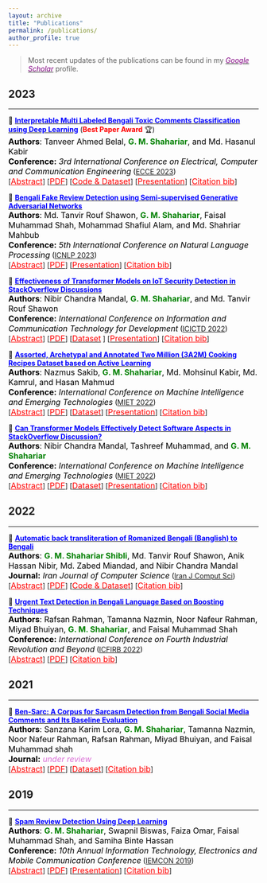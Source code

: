 ```yaml
---
layout: archive
title: "Publications"
permalink: /publications/
author_profile: true
---
```


> Most recent updates of the publications can be found in my [<span style ="color:#800080">*Google Scholar*</span>](https://scholar.google.com/citations?user=GBaSF7MAAAAJ&hl=en) profile.

## 2023
---------
<!-- Paper 05 -->
📌 [<span style="color:blue">**Interpretable Multi Labeled Bengali Toxic Comments Classification using Deep Learning**</span>](https://ieeexplore.ieee.org/document/10101588) (<span style="color:red"><strong>Best Paper Award</strong></span> 🏆)<br>
<span style="color:black">
	<font size="3"><strong>Authors</strong>: Tanveer Ahmed Belal, <strong style="color:green">G. M. Shahariar</strong>, and Md. Hasanul Kabir </font>
</span>
<br>
<span style="color:black">
	<font size="3"><strong>Conference:</strong><em> 3rd International Conference on Electrical, Computer and Communication Engineering</em></font> ([ECCE 2023](https://webs.cuet.ac.bd/ecce/))
</span>
<br>
[<a style="color:red;" href="#" onclick="$('#ecce2023_abstract').toggle();return false;"><font size="3">Abstract</font></a>] [[<span style ="color:red"><font size="3">PDF</font></span>](https://www.researchgate.net/publication/369924719_Interpretable_Multi_Labeled_Bengali_Toxic_Comments_Classification_using_Deep_Learning)] [[<span style ="color:red"><font size="3">Code & Dataset</font></span>](https://github.com/deepu099cse/Multi-Labeled-Bengali-Toxic-Comments-Classification)] [[<span style ="color:red"><font size="3">Presentation</font></span>](https://shahariar-shibli.github.io/files/ECCE2023/ECCE-Toxic-Comments-Presentation.pptx)] [<a style="color:red;" href="#" onclick="$('#ecce2023_bib').toggle();return false;"><font size="3">Citation bib</font></a>] 

<div id="ecce2023_bib" class="bib" style="display:none;">
	<pre>
	  @INPROCEEDINGS{10101588,
	  author={Belal, Tanveer Ahmed and Shahariar, G. M. and Kabir, Md. Hasanul},
	  booktitle={2023 International Conference on Electrical, Computer and Communication Engineering (ECCE)}, 
	  title={Interpretable Multi Labeled Bengali Toxic Comments Classification using Deep Learning}, 
	  year={2023},
	  volume={},
	  number={},
	  pages={1-6},
	  doi={10.1109/ECCE57851.2023.10101588}}
	</pre>
</div>

<div id="ecce2023_abstract" class="abstract" style="display:none;">
	<p style="text-align:justify; color:black;"> 
		<font size="3">
			This paper presents a deep learning-based pipeline for categorizing Bengali toxic comments, 
			in which at first a binary classification model is used to determine whether a comment is toxic or not, 
			and then a multi-label classifier is employed to determine which toxicity type the comment belongs to. 
			For this purpose, we have prepaBlue a manually labeled dataset consisting of 16,073 instances among which 8,488 are Toxic 
			and any toxic comment may correspond to one or more of the six toxic categories - vulgar, hate, religious, threat, troll, 
			and insult simulta-neously. Long Short Term Memory (LSTM) with BERT Embedding achieved 89.42% accuracy for the binary classification 
			task while as a multi-label classifier, a combination of Convolutional Neural Network and Bi-directional Long Short Term Memory 
			(CNN-BiLSTM) with attention mechanism achieved 78.92% accuracy and 0.86 as weighted F1-score. To explain the pBlueictions and interpret 
			the word feature importance during classification by the proposed models, we utilized Local Interpretable Model-Agnostic Explanations (LIME) framework.
		</font>
	</p>
</div>

<!-- Paper 04 -->
📌 [<span style="color:blue">**Bengali Fake Review Detection using Semi-supervised Generative Adversarial Networks**</span>](https://www.researchgate.net/publication/369855297_Bengali_Fake_Review_Detection_using_Semi-supervised_Generative_Adversarial_Networks)<br>
<span style="color:black">
	<font size="3"><strong>Authors</strong>: Md. Tanvir Rouf Shawon, <strong style="color:green">G. M. Shahariar</strong>, Faisal Muhammad Shah, Mohammad Shafiul Alam, and Md. Shahriar Mahbub</font>
</span>
<br>
<span style="color:black">
	<font size="3"><strong>Conference:</strong><em> 5th International Conference on Natural Language Processing</em></font> ([ICNLP 2023](http://www.icnlp.net/index.html))
</span>
<br>
[<a style="color:red;" href="#" onclick="$('#icnlp2023_abstract').toggle();return false;"><font size="3">Abstract</font></a>] [[<span style ="color:red"><font size="3">PDF</font></span>](https://arxiv.org/abs/2304.02739)] [[<span style ="color:red"><font size="3">Presentation</font></span>](https://shahariar-shibli.github.io/files/ICNLP2023/BFRD-Final.pdf)] [<a style="color:red;" href="#" onclick="$('#icnlp2023_bib').toggle();return false;"><font size="3">Citation bib</font></a>] 

<div id="icnlp2023_bib" class="bib" style="display:none;">
	<pre>
		@article{shawon2023bengali,
		  title={Bengali Fake Review Detection using Semi-supervised Generative Adversarial Networks},
		  author={Shawon, Md and Rouf, Tanvir and Shahariar, GM and Shah, Faisal Muhammad and Alam, Mohammad Shafiul and Mahbub, Md and others},
		  journal={arXiv preprint arXiv:2304.02739},
		  year={2023}
		}
	</pre>
</div>

<div id="icnlp2023_abstract" class="abstract" style="display:none;">
	<p style="text-align:justify; color:black;"> 
		<font size="3">
			This paper investigates the potential of semi-supervised Generative Adversarial Networks (GANs) to fine-tune pretrained language 
			models in order to classify Bengali fake reviews from real reviews with a few annotated data. With the rise of social media and e-commerce, 
			the ability to detect fake or deceptive reviews is becoming increasingly important in order to protect consumers from being misled by false 
			information. Any machine learning model will have trouble identifying a fake review, especially for a low resource language like Bengali. 
			We have demonstrated that the proposed semi-supervised GAN-LM architecture (generative adversarial network on top of a pretrained language 
			model) is a viable solution in classifying Bengali fake reviews as the experimental results suggest that even with only 1024 annotated samples, 
			BanglaBERT with semi-supervised GAN (SSGAN) achieved an accuracy of 83.59% and a f1-score of 84.89% outperforming other pretrained language 
			models - BanglaBERT generator, Bangla BERT Base and Bangla-Electra by almost 3%, 4% and 10% respectively in terms of accuracy. The experiments 
			were conducted on a manually labeled food review dataset consisting of total 6014 real and fake reviews collected from various social media 
			groups. Researchers that are experiencing difficulty recognizing not just fake reviews but other classification issues owing to a lack of 
			labeled data may find a solution in our proposed methodology.
		</font>
	</p>
</div>

<!-- Paper 03 --> 
📌 [<span style="color:Blue">**Effectiveness of Transformer Models on IoT Security Detection in StackOverflow Discussions**</span>](https://link.springer.com/chapter/10.1007/978-981-19-7528-8_10)<br>
<span style="color:black">
	<font size="3"><strong>Authors</strong>: Nibir Chandra Mandal, <strong style="color:green">G. M. Shahariar</strong>, and Md. Tanvir Rouf Shawon</font>
</span>
<br>
<span style="color:black">
	<font size="3"><strong>Conference:</strong><em> International Conference on Information and Communication Technology for Development</em></font> ([ICICTD 2022](https://link.springer.com/book/10.1007/978-981-19-7528-8))
</span>
<br>
[<a style="color:red;" href="#" onclick="$('#icictd2023_abstract').toggle();return false;"><font size="3">Abstract</font></a>] [[<span style ="color:red"><font size="3">PDF</font></span>](https://arxiv.org/pdf/2207.14542.pdf)] [[<span style ="color:red"><font size="3">Dataset</font></span>](https://github.com/shahariar-shibli/Effectiveness-of-Transformer-Models-on-IoT-Security-Detection-in-StackOverflow-Discussions) ] [[<span style ="color:red"><font size="3">Presentation</font></span>](https://shahariar-shibli.github.io/files/ICICTD2022/PaperID_68.pdf)] [<a style="color:red;" href="#" onclick="$('#icictd2023_bib').toggle();return false;"><font size="3">Citation bib</font></a>] 

<div id="icictd2023_bib" class="bib" style="display:none;">
	<pre>
		@InProceedings{mandalSecurity,
			author="Mandal, Nibir Chandra
			and Shahariar, G. M.
			and Shawon, Md. Tanvir Rouf",
			title="Effectiveness of Transformer Models on IoT Security Detection in StackOverflow Discussions",
			booktitle="Proceedings of International Conference on Information and Communication Technology for Development",
			year="2023",
			publisher="Springer Nature Singapore",
			address="Singapore",
			pages="125--137"
		}
	</pre>
</div>

<div id="icictd2023_abstract" class="abstract" style="display:none;">
	<p style="text-align:justify; color:black;"> 
		<font size="3">
			The Internet of Things (IoT) is an emerging concept that directly links to the billions of physical items, or “things” 
			that are connected to the Internet and are all gathering and exchanging information between devices and systems. However, 
			IoT devices were not built with security in mind, which might lead to security vulnerabilities in a multi-device system. 
			Traditionally, we investigated IoT issues by polling IoT developers and specialists. This technique, however, is not scalable 
			since surveying all IoT developers is not feasible. Another way to look into IoT issues is to look at IoT developer discussions 
			on major online development forums like Stack Overflow (SO). However, finding discussions that are relevant to IoT issues is 
			challenging since they are frequently not categorized with IoT-related terms. In this paper, we present the “IoT Security Dataset”, 
			a domain-specific dataset of 7147 samples focused solely on IoT security discussions. As there are no automated tools to label these 
			samples, we manually labeled them. We further employed multiple transformer models to automatically detect security discussions. 
			Through rigorous investigations, we found that IoT security discussions are different and more complex than traditional security 
			discussions. We demonstrated a considerable performance loss (up to 44%) of transformer models on cross-domain datasets when we 
			transferred knowledge from a general-purpose dataset “Opiner”, supporting our claim. Thus, we built a domain-specific IoT security 
			detector with an F1-Score of 0.69. We have made the dataset public in the hope that developers would learn more about the security 
			discussion and vendors would enhance their concerns about product security.
		</font>
	</p>
</div>


<!-- Paper 02 -->
📌 [<span style="color:Blue">**Assorted, Archetypal and Annotated Two Million (3A2M) Cooking Recipes Dataset based on Active Learning**</span>](https://doi.org/10.1007/978-3-031-34622-4_15)<br>
<span style="color:black">
	<font size="3"><strong>Authors</strong>: Nazmus Sakib, <strong style="color:green">G. M. Shahariar</strong>, Md. Mohsinul Kabir, Md. Kamrul, and Hasan Mahmud</font>
</span>
<br>
<span style="color:black">
	<font size="3"><strong>Conference:</strong><em> International Conference on Machine Intelligence and Emerging Technologies</em></font> ([MIET 2022](https://confmiet.org/))
</span>
<br>
[<a style="color:red;" href="#" onclick="$('#miet2022_abstract').toggle();return false;"><font size="3">Abstract</font></a>] [[<span style ="color:red"><font size="3">PDF</font></span>](https://arxiv.org/abs/2303.16778)] [[<span style ="color:red"><font size="3">Dataset</font></span>](https://www.kaggle.com/datasets/nazmussakibrupol/3a2m-cooking-recipe-dataset)] [[<span style ="color:red"><font size="3">Presentation</font></span>](https://shahariar-shibli.github.io/files/MIET2022/PaperID_462.pdf)] [<a style="color:red;" href="#" onclick="$('#miet2022_bib').toggle();return false;"><font size="3">Citation bib</font></a>] 

<div id="miet2022_bib" class="bib" style="display:none;">
	<pre>
		@InProceedings{3A2M,
			author="Sakib, Nazmus
			and Shahariar, G. M.
			and Kabir, Md. Mohsinul
			and Hasan, Md. Kamrul
			and Mahmud, Hasan",
			title="Assorted, Archetypal and Annotated Two Million (3A2M) Cooking Recipes Dataset Based on Active Learning",
			booktitle="Machine Intelligence and Emerging Technologies",
			year="2023",
			publisher="Springer Nature Switzerland",
			address="Cham",
			pages="188--203"
		}
	</pre>
</div>

<div id="miet2022_abstract" class="abstract" style="display:none;">
	<p style="text-align:justify; color:black;"> 
		<font size="3">
			Cooking recipes allow individuals to exchange culinary ideas and provide food preparation instructions. Due to a lack of 
			adequate labeled data, categorizing raw recipes found online to the appropriate food genres is a challenging task in this domain. 
			Utilizing the knowledge of domain experts to categorize recipes could be a solution. In this study, we present a novel dataset 
			of two million culinary recipes labeled in respective categories leveraging the knowledge of food experts and an active learning 
			technique. To construct the dataset, we collect the recipes from the RecipeNLG dataset [1]. Then, we employ three human experts 
			whose trustworthiness score is higher than 86.667% to categorize 300K recipe by their Named Entity Recognition (NER) and assign 
			it to one of the nine categories: bakery, drinks, non-veg, vegetables, fast food, cereals, meals, sides and fusion. Finally, we 
			categorize the remaining 1900K recipes using Active Learning method with a blend of Query-by-Committee and Human In The Loop 
			(HITL) approaches. There are more than two million recipes in our dataset, each of which is categorized and has a confidence 
			score linked with it. For the 9 genres, the Fleiss Kappa score of this massive dataset is roughly 0.56026. We believe that the 
			research community can use this dataset to perform various machine learning tasks such as recipe genre classification, recipe 
			generation of a specific genre, new recipe creation, etc. The dataset can also be used to train and evaluate the performance 
			of various NLP tasks such as named entity recognition, part-of-speech tagging, semantic role labeling, and so on.
		</font>
	</p>
</div>

<!-- Paper 01 -->
📌 [<span style="color:Blue">**Can Transformer Models Effectively Detect Software Aspects in StackOverflow Discussion?**</span>](https://doi.org/10.1007/978-3-031-34622-4_18)<br>
<span style="color:black">
	<font size="3"><strong>Authors</strong>: Nibir Chandra Mandal, Tashreef Muhammad, and <strong style="color:green">G. M. Shahariar</strong></font>
</span>
<br>
<span style="color:black">
	<font size="3"><strong>Conference:</strong><em> International Conference on Machine Intelligence and Emerging Technologies</em></font> ([MIET 2022](https://confmiet.org/))
</span>
<br>
[<a style="color:red;" href="#" onclick="$('#miet2022_2_abstract').toggle();return false;"><font size="3">Abstract</font></a>] [[<span style ="color:red"><font size="3">PDF</font></span>](https://arxiv.org/abs/2209.12065)] [[<span style ="color:red"><font size="3">Dataset</font></span>](https://shahariar-shibli.github.io/files/MIET2022/UddinSOAspect.csv)] [[<span style ="color:red"><font size="3">Presentation</font></span>](https://shahariar-shibli.github.io/files/MIET2022/PaperID_371.pptx)] [<a style="color:red;" href="#" onclick="$('#miet2022_2_bib').toggle();return false;"><font size="3">Citation bib</font></a>] 

<div id="miet2022_2_bib" class="bib" style="display:none;">
	<pre>
		@InProceedings{mandal2022can,
			author="Mandal, Nibir Chandra
			and Muhammad, Tashreef
			and Shahariar, G. M.",
			title="Can Transformer Models Effectively Detect Software Aspects in StackOverflow Discussion?",
			booktitle="Machine Intelligence and Emerging Technologies",
			year="2023",
			publisher="Springer Nature Switzerland",
			address="Cham",
			pages="226--241"
		}
	</pre>
</div>

<div id="miet2022_2_abstract" class="abstract" style="display:none;">
	<p style="text-align:justify; color:black;"> 
		<font size="3">
			Dozens of new tools and technologies are being incorporated to help developers, which is becoming a source of consternation 
			as they struggle to choose one over the others. For example, there are at least ten frameworks available to developers for 
			developing web applications, posing a conundrum in selecting the best one that meets their needs. As a result, developers 
			are continuously searching for all of the benefits and drawbacks of each API, framework, tool, and so on. One of the typical 
			approaches is to examine all of the features through official documentation and discussion. This approach is time-consuming, 
			often makes it difficult to determine which aspects are the most important to a particular developer and whether a particular 
			aspect is important to the community at large. In this paper, we have used a benchmark API aspects dataset (Opiner) collected 
			from StackOverflow posts and observed how Transformer models (BERT, RoBERTa, DistilBERT, and XLNet) perform in detecting 
			software aspects in textual developer discussion with respect to the baseline Support Vector Machine (SVM) model. Through 
			extensive experimentation, we have found that transformer models improve the performance of baseline SVM for most of the 
			aspects, i.e., 'Performance', 'Security', 'Usability', 'Documentation', 'Bug', 'Legal', 'OnlySentiment', and 'Others'. However, 
			the models fail to apprehend some of the aspects (e.g., 'Community' and 'Potability') and their performance varies depending 
			on the aspects. Also, larger architectures like XLNet are ineffective in interpreting software aspects compared to smaller 
			architectures like DistilBERT.
		</font>
	</p>
</div>

## 2022
---------
<!-- Paper 02 -->
📌 [<span style="color:Blue">**Automatic back transliteration of Romanized Bengali (Banglish) to Bengali**</span>](https://link.springer.com/article/10.1007/s42044-022-00122-9)<br>
<span style="color:black">
	<font size="3"><strong>Authors</strong>: <strong style="color:green">G. M. Shahariar Shibli</strong>, Md. Tanvir Rouf Shawon, Anik Hassan Nibir, Md. Zabed Miandad, and Nibir Chandra Mandal</font>
</span>
<br>
<span style="color:black">
	<font size="3"><strong>Journal:</strong><em> Iran Journal of Computer Science</em></font> ([Iran J Comput Sci](https://www.springer.com/journal/42044))
</span>
<br>
[<a style="color:red;" href="#" onclick="$('#iran2022_abstract').toggle();return false;"><font size="3">Abstract</font></a>] [[<span style ="color:red"><font size="3">PDF</font></span>](https://shahariar-shibli.github.io/files/IRAN2022/Banglish_to_Bangla.pdf)] [[<span style ="color:red"><font size="3">Code & Dataset</font></span>](https://github.com/shahariar-shibli/Automatic-Back-Transliteration-of-Romanized-Bengali-Banglish-to-Bengali)] [<a style="color:red;" href="#" onclick="$('#iran2022_bib').toggle();return false;"><font size="3">Citation bib</font></a>] 

<div id="iran2022_bib" class="bib" style="display:none;">
	<pre>
		@article{shibli2022automatic,
		  title={Automatic back transliteration of Romanized Bengali (Banglish) to Bengali},
		  author={Shibli, GM Shahariar and Shawon, Md Tanvir Rouf and Nibir, Anik Hassan and Miandad, Md Zabed and Mandal, Nibir Chandra},
		  journal={Iran Journal of Computer Science},
		  pages={1--12},
		  year={2022},
		  publisher={Springer}
		}
	</pre>
</div>

<div id="iran2022_abstract" class="abstract" style="display:none;">
	<p style="text-align:justify; color:black;"> 
		<font size="3">
			Back transliteration of Romanized Bengali to Bengali is the process of converting text written in the Latin alphabet back into the 
			Bengali script. This is often done in order to improve the readability of Bengali text for Bengali speakers using a simple rules-based 
			system, or an interactive transliteration tool. There are many ways to back transliterate from Romanized Bengali to Bengali, but most 
			of them are either grapheme or phoneme based. This paper introduces a unique pipeline that uses nine open source back transliteration 
			tools to automatically back transliterate Romanized Bengali to Bengali. The pipeline consists of seven steps: (1) processing the 
			Romanized Bengali input; (2) acquiring human transliteration for performance comparison; (3) employing transliteration tools; (4) 
			generating candidate transliterations; (5) post-processing the candidate transliterations; (6) selecting best candidate transliteration, 
			and (7) evaluating the quality of the transliterations through several performance metrics. Experimental results reveal that our approach 
			produced the highest BLEU-1 score of 81.28, BLEU-2 score of 60.75, BLEU-3 score of 44.45, BLEU-4 score of 30.46, and the lowest average 
			Word Error Rate and Word Information Lost of 29.21 and 43.68, respectively, on 1000 Romanized Bengali texts. In terms of recall, 
			we achieved a Rouge-L score of 0.7190.
		</font>
	</p>
</div>

<!-- Paper 01 -->
📌 [<span style="color:Blue">**Urgent Text Detection in Bengali Language Based on Boosting Techniques**</span>](https://link.springer.com/chapter/10.1007/978-981-19-2445-3_49)<br>
<span style="color:black">
	<font size="3"><strong>Authors</strong>: Rafsan Rahman, Tamanna Nazmin, Noor Nafeur Rahman, Miyad Bhuiyan, <strong style="color:green">G. M. Shahariar</strong>, and Faisal Muhammad Shah</font>
</span>
<br>
<span style="color:black">
	<font size="3"><strong>Conference:</strong><em> International Conference on Fourth Industrial Revolution and Beyond</em></font> ([ICFIRB 2022](https://link.springer.com/book/10.1007/978-981-19-2445-3))
</span>
<br>
[<a style="color:red;" href="#" onclick="$('#icfirb2022_abstract').toggle();return false;"><font size="3">Abstract</font></a>] [[<span style ="color:red"><font size="3">PDF</font></span>](https://www.researchgate.net/publication/364138051_Urgent_Text_Detection_in_Bengali_Language_Based_on_Boosting_Techniques)] [<a style="color:red;" href="#" onclick="$('#icfirb2022_bib').toggle();return false;"><font size="3">Citation bib</font></a>] 

<div id="icfirb2022_bib" class="bib" style="display:none;">
	<pre>
		@InProceedings{10.1007/978-981-19-2445-3_49,
			author="Rahman, Rafsan
			and Nazmin, Tamanna
			and Rahman, Noor Nafeur
			and Bhuiyan, Miyad
			and Shahariar, G. M.
			and Shah, Faisal Muhammad",
			title="Urgent Text Detection in Bengali Language Based on Boosting Techniques",
			booktitle="Proceedings of International Conference on Fourth Industrial Revolution and Beyond 2021 ",
			year="2022",
			publisher="Springer Nature Singapore",
			address="Singapore",
			pages="697--709",
			isbn="978-981-19-2445-3"
		}
	</pre>
</div>

<div id="icfirb2022_abstract" class="abstract" style="display:none;">
	<p style="text-align:justify; color:black;"> 
		<font size="3">
			This paper presents a learning approach on a unique dataset formulated by authors that detects urgent texts 
			from the posts on social media platforms in Bengali language. It is difficult to keep track of every information 
			we go through social media. In the collision of numerous posts, it is easy to miss information that is urgent. 
			In this advanced era of machine learning, detecting urgent texts among thousands of posts would be much easier 
			if we can implement a model that can filter the urgent text out of them. Therefore, we propose an approach that 
			can identify any type of urgent texts from public posts by leveraging a manually constructed dataset that is fully 
			human annotated. Apart from traditional machine learning classifiers, we applied boosting algorithms in our 
			proposed method in addition. Experimentally, a significant increase in accuracy has been noticed by boosting 
			weak learners. Support Vector Machine (SVM) achieved 80.9% accuracy where gradient boosting outperformed the 
			traditional approach with 82% accuracy while detecting urgent texts in Bengali language.
		</font>
	</p>
</div>


## 2021
-------
<!-- Paper 01 -->
📌 [<span style="color:Blue">**Ben-Sarc: A Corpus for Sarcasm Detection from Bengali Social Media Comments and Its Baseline Evaluation**</span>](https://www.researchgate.net/publication/357888683_Ben-Sarc_A_Corpus_for_Sarcasm_Detection_from_Bengali_Social_Media_Comments_and_Its_Baseline_Evaluation)<br>
<span style="color:black">
	<font size="3"><strong>Authors</strong>: Sanzana Karim Lora, <strong style="color:green">G. M. Shahariar</strong>, Tamanna Nazmin, Noor Nafeur Rahman, Rafsan Rahman, Miyad Bhuiyan, and Faisal Muhammad shah</font>
</span>
<br>
	<span style="color:black">
		<font size="3"><strong>Journal:</strong> 
				<span style ="color:orchid">
					<em>under review</em>
				</span>
		</font>
	</span>
<br>
[<a style="color:red;" href="#" onclick="$('#inreview_abstract').toggle();return false;"><font size="3">Abstract</font></a>] [[<span style ="color:red"><font size="3">PDF</font></span>](https://engrxiv.org/preprint/view/2102/4194)] [[<span style ="color:red"><font size="3">Dataset</font></span>](https://docs.google.com/spreadsheets/d/1paQG4X28R7kiV3zYN9Lwa3mJgouXZjqL/edit#gid=785602251)] [<a style="color:red;" href="#" onclick="$('#inreview_bib').toggle();return false;"><font size="3">Citation bib</font></a>] 

<div id="inreview_bib" class="bib" style="display:none;">
	<pre>
		@article{loraben,
		  title={Ben-Sarc: A Corpus for Sarcasm Detection from Bengali Social Media Comments and Its Baseline Evaluation},
		  author={Lora, Sanzana Karim and Shahariar, GM and Nazmin, Tamanna and Rahman, Noor Nafeur and Rahman, Rafsan and Bhuiyan, Miyad and others},
		  publisher={Engineering Archive}
		}
	</pre>
</div>

<div id="inreview_abstract" class="abstract" style="display:none;">
	<p style="text-align:justify; color:black;"> 
		<font size="3">
			Sarcasm detection research of the Bengali language so far can be considered to be narrow due to the unavailability of resources. 
			In this paper, we introduce a large-scale self annotated Bengali corpus for sarcasm detection research problem in the Bengali 
			language named 'Ben-Sarc' containing 25,636 comments, manually collected from different public Facebook pages and evaluated by external 
			evaluators. Then we present a complete strategy to utilize different models of traditional machine learning, deep learning, and 
			transfer learning to detect sarcasm from text using the Ben-Sarc corpus. Finally, we demonstrate a comparison between the performance 
			of traditional machine learning, deep learning, and transfer learning models on our Ben-Sarc corpus. Transfer learning using 
			Indic-Transformers Bengali BERT as a pre-trained source model has achieved the highest accuracy of 75.05%. The second highest 
			accuracy is obtained by the LSTM model with 72.48% and Multinomial Naive Bayes is acquired the third highest with 72.36% accuracy 
			for deep learning and machine learning, respectively. The Ben-Sarc corpus is made publicly available in the hope of advancing 
			the Bengali Natural Language Processing community.
		</font>
	</p>
</div>

## 2019
-------
<!-- Paper 01 -->
📌 [<span style="color:Blue">**Spam Review Detection Using Deep Learning**</span>](https://ieeexplore.ieee.org/document/8936148)<br>
<span style="color:black">
	<font size="3"><strong>Authors</strong>: <strong style="color:green">G. M. Shahariar</strong>, Swapnil Biswas, Faiza Omar, Faisal Muhammad Shah, and Samiha Binte Hassan</font>
</span>
<br>
<span style="color:black">
	<font size="3"><strong>Conference:</strong><em> 10th Annual Information Technology, Electronics and Mobile Communication Conference</em></font> ([IEMCON 2019](https://ieee-iemcon.org/ieee-iemcon-2019-2/))
</span>
<br>
[<a style="color:red;" href="#" onclick="$('#iemcon2019_abstract').toggle();return false;"><font size="3">Abstract</font></a>] [[<span style ="color:red"><font size="3">PDF</font></span>](https://www.researchgate.net/publication/338071063_Spam_Review_Detection_Using_Deep_Learning)] [[<span style ="color:red"><font size="3">Presentation</font></span>](https://shahariar-shibli.github.io/files/IEMCON2019/Spam-Final.pptx)] [<a style="color:red;" href="#" onclick="$('#iemcon2019_bib').toggle();return false;"><font size="3">Citation bib</font></a>] 

<div id="iemcon2019_bib" class="bib" style="display:none;">
	<pre>
		@INPROCEEDINGS{8936148,
		  author={Shahariar, G. M. and Biswas, Swapnil and Omar, Faiza and Shah, Faisal Muhammad and Binte Hassan, Samiha},
		  booktitle={2019 IEEE 10th Annual Information Technology, Electronics and Mobile Communication Conference (IEMCON)}, 
		  title={Spam Review Detection Using Deep Learning}, 
		  year={2019},
		  volume={},
		  number={},
		  pages={0027-0033},
		  doi={10.1109/IEMCON.2019.8936148}
		  }
	</pre>
</div>

<div id="iemcon2019_abstract" class="abstract" style="display:none;">
	<p style="text-align:justify; color:black;"> 
		<font size="3">
			A robust and reliable system of detecting spam reviews is a crying need in todays world in order to purchase products 
			without being cheated from online sites. In many online sites, there are options for posting reviews, and thus creating 
			scopes for fake paid reviews or untruthful reviews. These concocted reviews can mislead the general public and put them 
			in a perplexity whether to believe the review or not. Prominent machine learning techniques have been introduced to solve 
			the problem of spam review detection. The majority of current research has concentrated on supervised learning methods, 
			which require labeled data - an inadequacy when it comes to online review. Our focus in this article is to detect any deceptive 
			text reviews. In order to achieve that we have worked with both labeled and unlabeled data and proposed deep learning methods 
			for spam review detection which includes Multi-Layer Perceptron (MLP), Convolutional Neural Network (CNN) and a variant of 
			Recurrent Neural Network (RNN) that is Long Short-Term Memory (LSTM). We have also applied some traditional machine learning 
			classifiers such as Nave Bayes (NB), K Nearest Neighbor (KNN) and Support Vector Machine (SVM) to detect spam reviews and 
			finally, we have shown the performance comparison for both traditional and deep learning classifiers.
		</font>
	</p>
</div>

